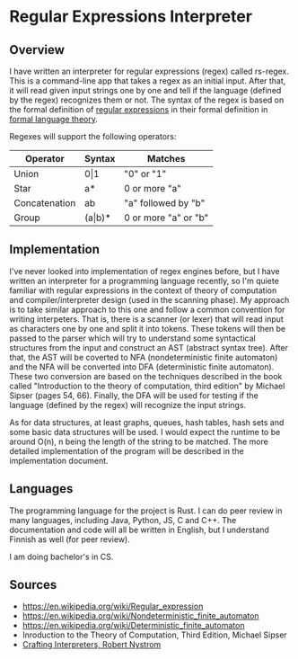 # Regular Expressions Interpreter

## Overview

I have written an interpreter for regular expressions (regex) called rs-regex. This is a command-line app that takes a regex 
as an initial input. After that, it will read given input strings one by one and tell if the language (defined by the regex) 
recognizes them or not. The syntax of the regex is based on the formal definition of 
[regular expressions](https://en.wikipedia.org/wiki/Regular_expression) 
in their formal definition in 
[formal language theory](https://en.wikipedia.org/wiki/Formal_language).

Regexes will support the following operators:

|Operator  |Syntax  | Matches|
--- | --- | --- |
|Union | 0\|1 | "0" or "1"|  
|Star |a* | 0 or more "a"|
|Concatenation | ab | "a" followed by "b"|
|Group | (a\|b)* | 0 or more "a" or "b"|


## Implementation

I've never looked into implementation of regex engines before, but I have written an interpreter for a programming language recently, 
so I'm quiete familiar with regular expressions in the context of theory of computation and compiler/interpreter design (used in the scanning phase). 
My approach is to take similar approach to this one and follow a common convention for writing interpeters. 
That is, there is a scanner (or lexer) that will read input as characters one by one and split it into tokens. These tokens will 
then be passed to the parser which will try to understand some syntactical structures from the input and construct an AST (abstract syntax tree). 
After that, the AST will be coverted to NFA (nondeterministic finite automaton) and the NFA will be converted into DFA (deterministic finite automaton). 
These two conversion are based on the techniques described in the book called "Introduction to the theory of computation, third edition" by Michael Sipser 
(pages 54, 66). Finally, the DFA will be used for testing if the language (defined by the regex) will recognize the input strings. 

As for data structures, at least graphs, queues, hash tables, hash sets and some basic data structures will be used. 
I would expect the runtime to be around O(n), n being the length of the string to be matched. The more detailed implementation 
of the program will be described in the implementation document.

## Languages

The programming language for the project is Rust. I can do peer review in many languages, including Java, Python, JS, C and C++.
The documentation and code will all be written in English, but I understand Finnish as well (for peer review).


I am doing bachelor's in CS.

## Sources

- https://en.wikipedia.org/wiki/Regular_expression 
- https://en.wikipedia.org/wiki/Nondeterministic_finite_automaton 
- https://en.wikipedia.org/wiki/Deterministic_finite_automaton 
- Inroduction to the Theory of Computation, Third Edition, Michael Sipser 
- [Crafting Interpreters, Robert Nystrom](https://craftinginterpreters.com/) 
